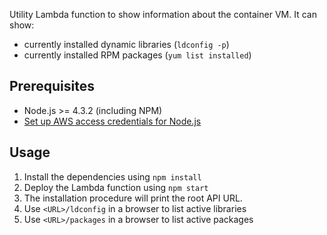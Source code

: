 Utility Lambda function to show information about the container VM. It can show:

* currently installed dynamic libraries (`ldconfig -p`)
* currently installed RPM packages (`yum list installed`)

## Prerequisites

* Node.js >= 4.3.2 (including NPM)
* [Set up AWS access credentials for Node.js](https://claudiajs.com/tutorials/installing.html#configuring-access-credentials)

## Usage

1. Install the dependencies using `npm install`
2. Deploy the Lambda function using `npm start`
3. The installation procedure will print the root API URL. 
4. Use `<URL>/ldconfig` in a browser to list active libraries
5. Use `<URL>/packages` in a browser to list active packages

